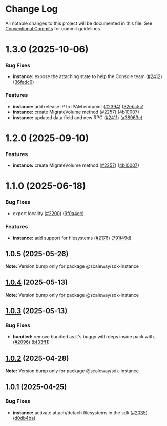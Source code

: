 # Change Log

All notable changes to this project will be documented in this file.
See [Conventional Commits](https://conventionalcommits.org) for commit guidelines.

# 1.3.0 (2025-10-06)

### Bug Fixes

- **instance:** expose the attaching state to help the Console team ([#2412](https://github.com/scaleway/scaleway-sdk-js/issues/2412)) ([36fadc9](https://github.com/scaleway/scaleway-sdk-js/commit/36fadc9d6803c8dc8de0c7159623abedf7de6c25))

### Features

- **instance:** add release IP to IPAM endpoint ([#2394](https://github.com/scaleway/scaleway-sdk-js/issues/2394)) ([32ebc5c](https://github.com/scaleway/scaleway-sdk-js/commit/32ebc5c9530ced7a81a53974c3a5509b2769851a))
- **instance:** create MigrateVolume method ([#2257](https://github.com/scaleway/scaleway-sdk-js/issues/2257)) ([4b10007](https://github.com/scaleway/scaleway-sdk-js/commit/4b10007738ce676e6d8909af60aa9b5666739f3e))
- **instance:** updated data field and new RPC ([#2411](https://github.com/scaleway/scaleway-sdk-js/issues/2411)) ([a38963c](https://github.com/scaleway/scaleway-sdk-js/commit/a38963cb721043e0c467469fd84affffdaac64b0))

# 1.2.0 (2025-09-10)

### Features

- **instance:** create MigrateVolume method ([#2257](https://github.com/scaleway/scaleway-sdk-js/issues/2257)) ([4b10007](https://github.com/scaleway/scaleway-sdk-js/commit/4b10007738ce676e6d8909af60aa9b5666739f3e))

# 1.1.0 (2025-06-18)

### Bug Fixes

- export locality ([#2200](https://github.com/scaleway/scaleway-sdk-js/issues/2200)) ([9f0a4ec](https://github.com/scaleway/scaleway-sdk-js/commit/9f0a4ec19e377cd90c5829604467c09a2088a38c))

### Features

- **instance:** add support for filesystems ([#2176](https://github.com/scaleway/scaleway-sdk-js/issues/2176)) ([791f49d](https://github.com/scaleway/scaleway-sdk-js/commit/791f49d18ef627110299cecc6a7996a850abc527))

## 1.0.5 (2025-05-26)

**Note:** Version bump only for package @scaleway/sdk-instance

## [1.0.4](https://github.com/scaleway/scaleway-sdk-js/compare/@scaleway/sdk-instance@1.0.3...@scaleway/sdk-instance@1.0.4) (2025-05-13)

**Note:** Version bump only for package @scaleway/sdk-instance

## [1.0.3](https://github.com/scaleway/scaleway-sdk-js/compare/@scaleway/sdk-instance@1.0.2...@scaleway/sdk-instance@1.0.3) (2025-05-13)

### Bug Fixes

- **bundled:** remove bundled as it's buggy with deps inside pack with… ([#2096](https://github.com/scaleway/scaleway-sdk-js/issues/2096)) ([bf33ff1](https://github.com/scaleway/scaleway-sdk-js/commit/bf33ff1f9cdd951add94817dac27239c86ef5437))

## [1.0.2](https://github.com/scaleway/scaleway-sdk-js/compare/@scaleway/sdk-instance@1.0.1...@scaleway/sdk-instance@1.0.2) (2025-04-28)

**Note:** Version bump only for package @scaleway/sdk-instance

## 1.0.1 (2025-04-25)

### Bug Fixes

- **instance:** activate attach/detach filesystems in the sdk ([#2035](https://github.com/scaleway/scaleway-sdk-js/issues/2035)) ([d0db4ba](https://github.com/scaleway/scaleway-sdk-js/commit/d0db4ba0126c72e4e01983fddbec9b0b292061a1))
